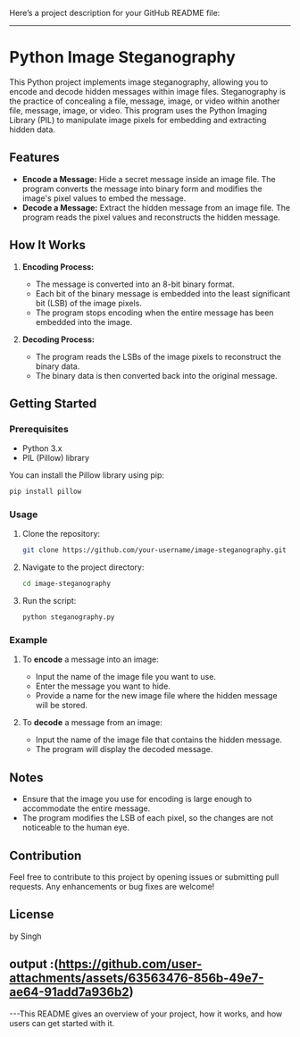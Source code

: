 
Here’s a project description for your GitHub README file:

---

# Python Image Steganography

This Python project implements image steganography, allowing you to encode and decode hidden messages within image files. Steganography is the practice of concealing a file, message, image, or video within another file, message, image, or video. This program uses the Python Imaging Library (PIL) to manipulate image pixels for embedding and extracting hidden data.

## Features

- **Encode a Message:** Hide a secret message inside an image file. The program converts the message into binary form and modifies the image's pixel values to embed the message.
- **Decode a Message:** Extract the hidden message from an image file. The program reads the pixel values and reconstructs the hidden message.

## How It Works

1. **Encoding Process:**
   - The message is converted into an 8-bit binary format.
   - Each bit of the binary message is embedded into the least significant bit (LSB) of the image pixels.
   - The program stops encoding when the entire message has been embedded into the image.

2. **Decoding Process:**
   - The program reads the LSBs of the image pixels to reconstruct the binary data.
   - The binary data is then converted back into the original message.

## Getting Started

### Prerequisites

- Python 3.x
- PIL (Pillow) library

You can install the Pillow library using pip:

```bash
pip install pillow
```

### Usage

1. Clone the repository:
   ```bash
   git clone https://github.com/your-username/image-steganography.git
   ```
2. Navigate to the project directory:
   ```bash
   cd image-steganography
   ```
3. Run the script:
   ```bash
   python steganography.py
   ```

### Example

1. To **encode** a message into an image:
   - Input the name of the image file you want to use.
   - Enter the message you want to hide.
   - Provide a name for the new image file where the hidden message will be stored.

2. To **decode** a message from an image:
   - Input the name of the image file that contains the hidden message.
   - The program will display the decoded message.

## Notes

- Ensure that the image you use for encoding is large enough to accommodate the entire message.
- The program modifies the LSB of each pixel, so the changes are not noticeable to the human eye.

## Contribution

Feel free to contribute to this project by opening issues or submitting pull requests. Any enhancements or bug fixes are welcome!

## License
by Singh 
## output :(https://github.com/user-attachments/assets/63563476-856b-49e7-ae64-91add7a936b2)

---This README gives an overview of your project, how it works, and how users can get started with it.





